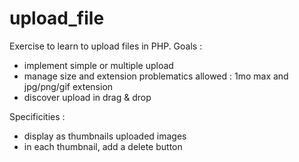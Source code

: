 # upload_file
Exercise to learn to upload files in PHP.
Goals :
- implement simple or multiple upload
- manage size and extension problematics
  allowed : 1mo max and jpg/png/gif extension
- discover upload in drag & drop

Specificities :
- display as thumbnails uploaded images
- in each thumbnail, add a delete button

